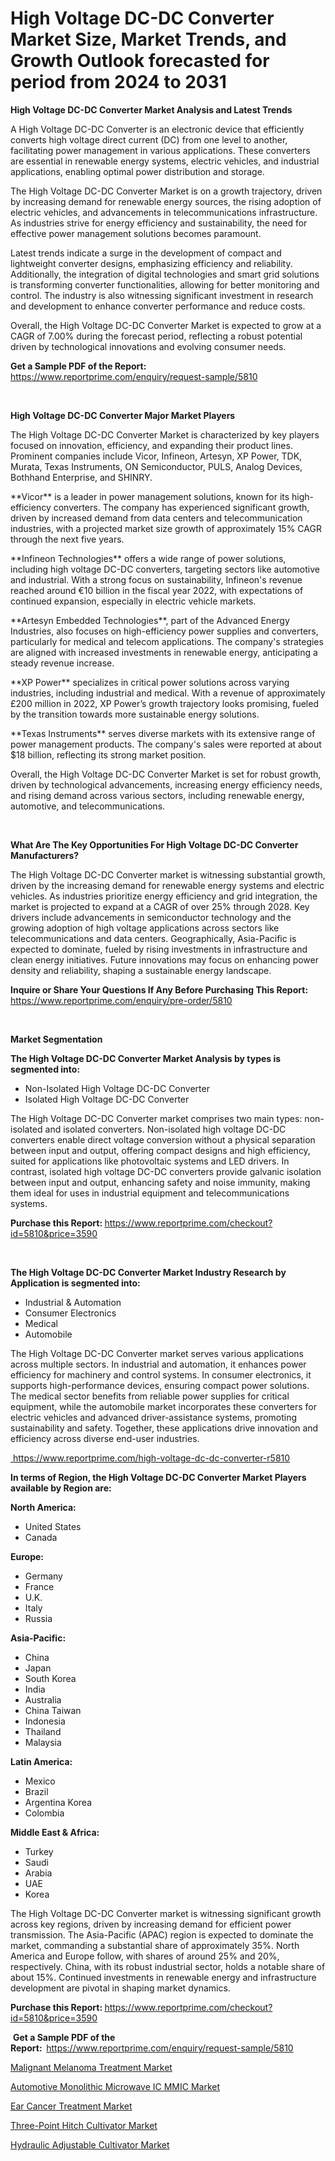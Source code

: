<p><h1>High Voltage DC-DC Converter Market Size, Market Trends, and Growth Outlook forecasted for period from 2024 to 2031</h1></p><p><strong>High Voltage DC-DC Converter Market Analysis and Latest Trends</strong></p>
<p><p>A High Voltage DC-DC Converter is an electronic device that efficiently converts high voltage direct current (DC) from one level to another, facilitating power management in various applications. These converters are essential in renewable energy systems, electric vehicles, and industrial applications, enabling optimal power distribution and storage.</p><p>The High Voltage DC-DC Converter Market is on a growth trajectory, driven by increasing demand for renewable energy sources, the rising adoption of electric vehicles, and advancements in telecommunications infrastructure. As industries strive for energy efficiency and sustainability, the need for effective power management solutions becomes paramount.</p><p>Latest trends indicate a surge in the development of compact and lightweight converter designs, emphasizing efficiency and reliability. Additionally, the integration of digital technologies and smart grid solutions is transforming converter functionalities, allowing for better monitoring and control. The industry is also witnessing significant investment in research and development to enhance converter performance and reduce costs.</p><p>Overall, the High Voltage DC-DC Converter Market is expected to grow at a CAGR of 7.00% during the forecast period, reflecting a robust potential driven by technological innovations and evolving consumer needs.</p></p>
<p><strong>Get a Sample PDF of the Report:&nbsp;</strong> <a href="https://www.reportprime.com/enquiry/request-sample/5810">https://www.reportprime.com/enquiry/request-sample/5810</a></p>
<p>&nbsp;</p>
<p><strong>High Voltage DC-DC Converter Major Market Players</strong></p>
<p><p>The High Voltage DC-DC Converter Market is characterized by key players focused on innovation, efficiency, and expanding their product lines. Prominent companies include Vicor, Infineon, Artesyn, XP Power, TDK, Murata, Texas Instruments, ON Semiconductor, PULS, Analog Devices, Bothhand Enterprise, and SHINRY.</p><p>**Vicor** is a leader in power management solutions, known for its high-efficiency converters. The company has experienced significant growth, driven by increased demand from data centers and telecommunication industries, with a projected market size growth of approximately 15% CAGR through the next five years.</p><p>**Infineon Technologies** offers a wide range of power solutions, including high voltage DC-DC converters, targeting sectors like automotive and industrial. With a strong focus on sustainability, Infineon's revenue reached around €10 billion in the fiscal year 2022, with expectations of continued expansion, especially in electric vehicle markets.</p><p>**Artesyn Embedded Technologies**, part of the Advanced Energy Industries, also focuses on high-efficiency power supplies and converters, particularly for medical and telecom applications. The company's strategies are aligned with increased investments in renewable energy, anticipating a steady revenue increase.</p><p>**XP Power** specializes in critical power solutions across varying industries, including industrial and medical. With a revenue of approximately £200 million in 2022, XP Power’s growth trajectory looks promising, fueled by the transition towards more sustainable energy solutions.</p><p>**Texas Instruments** serves diverse markets with its extensive range of power management products. The company's sales were reported at about $18 billion, reflecting its strong market position.</p><p>Overall, the High Voltage DC-DC Converter Market is set for robust growth, driven by technological advancements, increasing energy efficiency needs, and rising demand across various sectors, including renewable energy, automotive, and telecommunications.</p></p>
<p>&nbsp;</p>
<p><strong>What Are The Key Opportunities For High Voltage DC-DC Converter Manufacturers?</strong></p>
<p><p>The High Voltage DC-DC Converter market is witnessing substantial growth, driven by the increasing demand for renewable energy systems and electric vehicles. As industries prioritize energy efficiency and grid integration, the market is projected to expand at a CAGR of over 25% through 2028. Key drivers include advancements in semiconductor technology and the growing adoption of high voltage applications across sectors like telecommunications and data centers. Geographically, Asia-Pacific is expected to dominate, fueled by rising investments in infrastructure and clean energy initiatives. Future innovations may focus on enhancing power density and reliability, shaping a sustainable energy landscape.</p></p>
<p><strong>Inquire or Share Your Questions If Any Before Purchasing This Report:</strong> <a href="https://www.reportprime.com/enquiry/pre-order/5810">https://www.reportprime.com/enquiry/pre-order/5810</a></p>
<p>&nbsp;</p>
<p><strong>Market Segmentation</strong></p>
<p><strong>The High Voltage DC-DC Converter Market Analysis by types is segmented into:</strong></p>
<p><ul><li>Non-Isolated High Voltage DC-DC Converter</li><li>Isolated High Voltage DC-DC Converter</li></ul></p>
<p><p>The High Voltage DC-DC Converter market comprises two main types: non-isolated and isolated converters. Non-isolated high voltage DC-DC converters enable direct voltage conversion without a physical separation between input and output, offering compact designs and high efficiency, suited for applications like photovoltaic systems and LED drivers. In contrast, isolated high voltage DC-DC converters provide galvanic isolation between input and output, enhancing safety and noise immunity, making them ideal for uses in industrial equipment and telecommunications systems.</p></p>
<p><strong>Purchase this Report:&nbsp;</strong><a href="https://www.reportprime.com/checkout?id=5810&price=3590">https://www.reportprime.com/checkout?id=5810&price=3590</a></p>
<p>&nbsp;</p>
<p><strong>The High Voltage DC-DC Converter Market Industry Research by Application is segmented into:</strong></p>
<p><ul><li>Industrial & Automation</li><li>Consumer Electronics</li><li>Medical</li><li>Automobile</li></ul></p>
<p><p>The High Voltage DC-DC Converter market serves various applications across multiple sectors. In industrial and automation, it enhances power efficiency for machinery and control systems. In consumer electronics, it supports high-performance devices, ensuring compact power solutions. The medical sector benefits from reliable power supplies for critical equipment, while the automobile market incorporates these converters for electric vehicles and advanced driver-assistance systems, promoting sustainability and safety. Together, these applications drive innovation and efficiency across diverse end-user industries.</p></p>
<p><a href="https://www.reportprime.com/high-voltage-dc-dc-converter-r5810">&nbsp;https://www.reportprime.com/high-voltage-dc-dc-converter-r5810</a></p>
<p><strong>In terms of Region, the High Voltage DC-DC Converter Market Players available by Region are:</strong></p>
<p>
    <p> <strong> North America: </strong>
        <ul>
            <li>United States</li>
            <li>Canada</li>
        </ul>
        </p> 
    <p> <strong> Europe: </strong>
        <ul>
            <li>Germany</li>
            <li>France</li>
            <li>U.K.</li>
            <li>Italy</li>
            <li>Russia</li>
        </ul>
        </p> 
    <p> <strong> Asia-Pacific: </strong>
        <ul>
            <li>China</li>
            <li>Japan</li>
            <li>South Korea</li>
            <li>India</li>
            <li>Australia</li>
            <li>China Taiwan</li>
            <li>Indonesia</li>
            <li>Thailand</li>
            <li>Malaysia</li>
        </ul>
        </p> 
    <p> <strong> Latin America: </strong>
        <ul>
            <li>Mexico</li>
            <li>Brazil</li>
            <li>Argentina Korea</li>
            <li>Colombia</li>
        </ul>
        </p> 
    <p> <strong> Middle East & Africa: </strong>
        <ul>
            <li>Turkey</li>
            <li>Saudi</li>
            <li>Arabia</li>
            <li>UAE</li>
            <li>Korea</li>
        </ul>
    </p>
    </p>
<p><p>The High Voltage DC-DC Converter market is witnessing significant growth across key regions, driven by increasing demand for efficient power transmission. The Asia-Pacific (APAC) region is expected to dominate the market, commanding a substantial share of approximately 35%. North America and Europe follow, with shares of around 25% and 20%, respectively. China, with its robust industrial sector, holds a notable share of about 15%. Continued investments in renewable energy and infrastructure development are pivotal in shaping market dynamics.</p></p>
<p><strong>Purchase this Report: </strong><a href="https://www.reportprime.com/checkout?id=5810&price=3590">https://www.reportprime.com/checkout?id=5810&price=3590</a></p>
<p>&nbsp;<strong>Get a Sample PDF of the Report:&nbsp;&nbsp;</strong><a href="https://www.reportprime.com/enquiry/request-sample/5810">https://www.reportprime.com/enquiry/request-sample/5810</a></p>
<p><strong></strong></p>
<p><p><a href="https://www.linkedin.com/pulse/global-perspectives-malignant-melanoma-treatment-market-vzxcc?trackingId=JMZklXvnRcinLez1rIoY5g%3D%3D">Malignant Melanoma Treatment Market</a></p><p><a href="https://medium.com/@colin.paterson6579/market-insights-global-automotive-monolithic-microwave-ic-mmic-market-forecast-and-innovation-65bc16aaedad?postPublishedType=initial">Automotive Monolithic Microwave IC MMIC Market</a></p><p><a href="https://www.linkedin.com/pulse/ear-cancer-treatment-market-global-insights-regional-dzlsc?trackingId=Fiip03Q9RXSNWtq1jKIPxw%3D%3D">Ear Cancer Treatment Market</a></p><p><a href="https://issuu.com/reportprime-2/docs/three-point-hitch-cultivator-market_47bd688d072a37">Three-Point Hitch Cultivator Market</a></p><p><a href="https://issuu.com/reportprime-2/docs/hydraulic-adjustable-cultivator-mar_b8408e06e0cddc">Hydraulic Adjustable Cultivator Market</a></p></p>